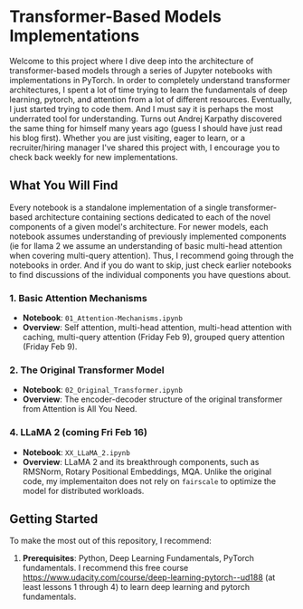 # Transformer-Based Models Implementations

Welcome to this project where I dive deep into the architecture of transformer-based models through a series of Jupyter notebooks with implementations in PyTorch. In order to completely understand transformer architectures, I spent a lot of time trying to learn the fundamentals of deep learning, pytorch, and attention from a lot of different resources. Eventually, I just started trying to code them. And I must say it is perhaps the most underrated tool for understanding. Turns out Andrej Karpathy discovered the same thing for himself many years ago (guess I should have just read his blog first). Whether you are just visiting, eager to learn, or a recruiter/hiring manager I've shared this project with, I encourage you to check back weekly for new implementations.

## What You Will Find

Every notebook is a standalone implementation of a single transformer-based architecture containing sections dedicated to each of the novel components of a given model's architecture. For newer models, each notebook assumes understanding of previously implemented components (ie for llama 2 we assume an understanding of basic multi-head attention when covering multi-query attention). Thus, I recommend going through the notebooks in order. And if you do want to skip, just check earlier notebooks to find discussions of the individual components you have questions about. 

### 1. Basic Attention Mechanisms

- **Notebook**: `01_Attention-Mechanisms.ipynb`
- **Overview**: Self attention, multi-head attention, multi-head attention with caching, multi-query attention (Friday Feb 9), grouped query attention (Friday Feb 9).

### 2. The Original Transformer Model

- **Notebook**: `02_Original_Transformer.ipynb`
- **Overview**: The encoder-decoder structure of the original transformer from Attention is All You Need.

### 4. LLaMA 2 (coming Fri Feb 16)

- **Notebook**: `XX_LLaMA_2.ipynb`
- **Overview**: LLaMA 2 and its breakthrough components, such as RMSNorm, Rotary Positional Embeddings, MQA. Unlike the original code, my implementaiton does not rely on `fairscale` to optimize the model for distributed workloads.

## Getting Started

To make the most out of this repository, I recommend:

1. **Prerequisites**: Python, Deep Learning Fundamentals, PyTorch fundamentals. I recommend this free course https://www.udacity.com/course/deep-learning-pytorch--ud188 (at least lessons 1 through 4) to learn deep learning and pytorch fundamentals. 